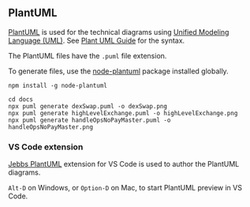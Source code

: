 ## PlantUML

[PlantUML](http://plantuml.com) is used for the technical diagrams using [Unified Modeling Language (UML)](https://en.wikipedia.org/wiki/Unified_Modeling_Language).
See [Plant UML Guide](http://plantuml.com/guide) for the syntax.

The PlantUML files have the `.puml` file extension.

To generate files, use the [node-plantuml](https://www.npmjs.com/package/node-plantuml) package installed globally.

```
npm install -g node-plantuml
```

```
cd docs
npx puml generate dexSwap.puml -o dexSwap.png
npx puml generate highLevelExchange.puml -o highLevelExchange.png
npx puml generate handleOpsNoPayMaster.puml -o handleOpsNoPayMaster.png
```

### VS Code extension

[Jebbs PlantUML](https://marketplace.visualstudio.com/items?itemName=jebbs.plantuml) extension for VS Code is used to author the PlantUML diagrams.

`Alt-D` on Windows, or `Option-D` on Mac, to start PlantUML preview in VS Code.

